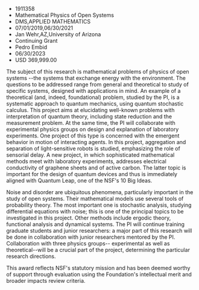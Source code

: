 
* 1911358
* Mathematical Physics of Open Systems
* DMS,APPLIED MATHEMATICS
* 07/01/2019,06/30/2021
* Jan Wehr,AZ,University of Arizona
* Continuing Grant
* Pedro Embid
* 06/30/2023
* USD 369,999.00

The subject of this research is mathematical problems of physics of open systems
--the systems that exchange energy with the environment. The questions to be
addressed range from general and theoretical to study of specific systems,
designed with applications in mind. An example of a theoretical (and, indeed,
foundational) problem, studied by the PI, is a systematic approach to quantum
mechanics, using quantum stochastic calculus. This project aims at elucidating
well-known problems with interpretation of quantum theory, including state
reduction and the measurement problem. At the same time, the PI will collaborate
with experimental physics groups on design and explanation of laboratory
experiments. One project of this type is concerned with the emergent behavior in
motion of interacting agents. In this project, aggregation and separation of
light-sensitive robots is studied, emphasizing the role of sensorial delay. A
new project, in which sophisticated mathematical methods meet with laboratory
experiments, addresses electrical conductivity of graphene sheets and of active
carbon. The latter topic is important for the design of quantum devices and thus
is immediately aligned with Quantum Leap, one of the NSF's 10 Big Ideas.

Noise and disorder are ubiquitous phenomena, particularly important in the study
of open systems. Their mathematical models use several tools of probability
theory. The most important one is stochastic analysis, studying differential
equations with noise; this is one of the principal topics to be investigated in
this project. Other methods include ergodic theory, functional analysis and
dynamical systems. The PI will continue training graduate students and junior
researchers: a major part of this research will be done in collaboration with
junior researchers mentored by the PI. Collaboration with three physics groups--
experimental as well as theoretical--will be a crucial part of the project,
determining the particular research directions.

This award reflects NSF's statutory mission and has been deemed worthy of
support through evaluation using the Foundation's intellectual merit and broader
impacts review criteria.
